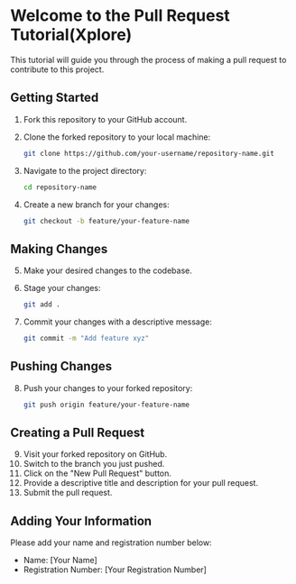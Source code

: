 
# Welcome to the Pull Request Tutorial(Xplore)

This tutorial will guide you through the process of making a pull request to contribute to this project.

## Getting Started

1. Fork this repository to your GitHub account.
2. Clone the forked repository to your local machine:

   ```bash
   git clone https://github.com/your-username/repository-name.git
   ```

3. Navigate to the project directory:

   ```bash
   cd repository-name
   ```

4. Create a new branch for your changes:

   ```bash
   git checkout -b feature/your-feature-name
   ```

## Making Changes

5. Make your desired changes to the codebase.
6. Stage your changes:

   ```bash
   git add .
   ```

7. Commit your changes with a descriptive message:

   ```bash
   git commit -m "Add feature xyz"
   ```

## Pushing Changes

8. Push your changes to your forked repository:

   ```bash
   git push origin feature/your-feature-name
   ```

## Creating a Pull Request

9. Visit your forked repository on GitHub.
10. Switch to the branch you just pushed.
11. Click on the "New Pull Request" button.
12. Provide a descriptive title and description for your pull request.
13. Submit the pull request.

## Adding Your Information

Please add your name and registration number below:

- Name: [Your Name]
- Registration Number: [Your Registration Number]

